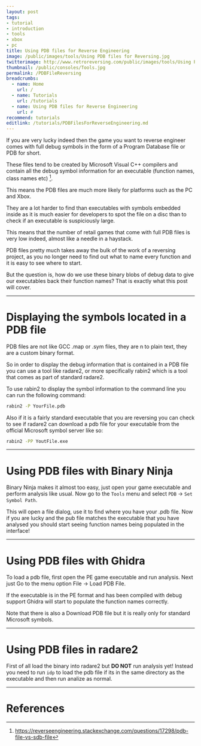 ```yaml
---
layout: post
tags: 
- tutorial
- introduction
- tools
- xbox
- pc
title: Using PDB files for Reverse Engineering
image: /public/images/tools/Using PDB files for Reversing.jpg
twitterimage: http://www.retroreversing.com/public/images/tools/Using PDB files for Reversing.jpg
thumbnail: /public/consoles/Tools.jpg
permalink: /PDBFileReversing
breadcrumbs:
  - name: Home
    url: /
  - name: Tutorials
    url: /tutorials
  - name: Using PDB files for Reverse Engineering
    url: #
recommend: tutorials
editlink: /tutorials/PDBFilesForReverseEngineering.md
---
```


If you are very lucky indeed then the game you want to reverse engineer comes with full debug symbols in the form of a Program Database file or PDB for short.

These files tend to be created by Microsoft Visual C++ compilers and contain all the debug symbol information for an executable (function names, class names etc) [^1].

This means the PDB files are much more likely for platforms such as the PC and Xbox.

They are a lot harder to find than executables with symbols embedded inside as it is much easier for developers to spot the file on a disc than to check if an executable is suspiciously large.

This means that the number of retail games that come with full PDB files is very low indeed, almost like a needle in a haystack.

PDB files pretty much takes away the bulk of the work of a reversing project, as you no longer need to find out what to name every function and it is easy to see where to start.

But the question is, how do we use these binary blobs of debug data to give our executables back their function names? That is exactly what this post will cover.

---
# Displaying the symbols located in a PDB file
PDB files are not like GCC .map or .sym files, they are n to plain text, they are a custom binary format.

So in order to display the debug information that is contained in a PDB file you can use a tool like radare2, or more specifically rabin2 which is a tool that comes as part of standard radare2.

To use rabin2 to display the symbol information to the command line you can run the following command:
```bash
rabin2 -P YourFile.pdb
```

Also if it is a fairly standard executable that you are reversing you can check to see if radare2 can download a pdb file for your executable from the official Microsoft symbol server like so:
```bash
rabin2 -PP YoutFile.exe
```

---
# Using PDB files with Binary Ninja
Binary Ninja makes it almost too easy, just open your game executable and perform analysis like usual. Now go to the `Tools` menu and select `PDB` -> `Set Symbol Path`.

This will open a file dialog, use it to find where you have your .pdb file. Now if you are lucky and the pub file matches the executable that you have analysed you should start seeing function names being populated in the interface!

---
# Using PDB files with Ghidra
To load a pdb file, first open the PE game executable and run analysis. Next just Go to the menu option File -> Load PDB File. 

If the executable is in the PE format and has been compiled with debug support Ghidra will start to populate the function names correctly.

Note that there is also a Download PDB file but it is really only for standard Microsoft symbols.

---
# Using PDB files in radare2
First of all load the binary into radare2 but **DO NOT** run analysis yet!
Instead you need to run `idp` to load the pdb file if its in the same directory as the executable and then run analize as normal.

---
# References
[^1]: https://reverseengineering.stackexchange.com/questions/17298/pdb-file-vs-sdb-file
